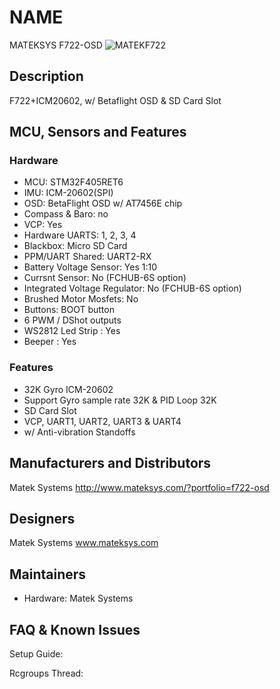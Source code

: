 # NAME
MATEKSYS F722-OSD
![MATEKF722](https://raw.githubusercontent.com/wiki/betaflight/betaflight/images/boards/matekf722/MATEKF722-OSD.JPG)


## Description
F722+ICM20602, w/ Betaflight OSD & SD Card Slot 


## MCU, Sensors and Features

### Hardware
* MCU: STM32F405RET6
* IMU: ICM-20602(SPI)
* OSD: BetaFlight OSD w/ AT7456E chip
* Compass & Baro: no
* VCP: Yes
* Hardware UARTS: 1, 2, 3, 4
* Blackbox: Micro SD Card
* PPM/UART Shared:  UART2-RX
* Battery Voltage Sensor: Yes 1:10
* Currsnt Sensor: No (FCHUB-6S option)
* Integrated Voltage Regulator: No (FCHUB-6S option)
* Brushed Motor Mosfets: No
* Buttons: BOOT button
* 6 PWM / DShot outputs 
* WS2812 Led Strip : Yes
* Beeper : Yes

### Features
* 32K Gyro ICM-20602
* Support Gyro sample rate 32K & PID Loop 32K
* SD Card Slot
* VCP, UART1, UART2, UART3 & UART4
* w/ Anti-vibration Standoffs

## Manufacturers and Distributors
Matek Systems http://www.mateksys.com/?portfolio=f722-osd

## Designers
Matek Systems www.mateksys.com

## Maintainers
* Hardware: Matek Systems

## FAQ & Known Issues


Setup Guide: 

Rcgroups Thread: 

